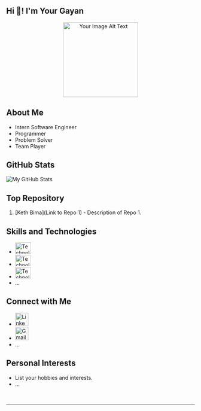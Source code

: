 <!-- Replace "Your Name" with your name -->
<h2 align="left">Hi 👋! I'm Your Gayan</h2>

<!-- Your introduction or tagline -->
<p align="center">
  <a href="Your Website or Portfolio Link"><img src="Your Image URL" width="200" alt="Your Image Alt Text"></a>
</p>

<!-- About Me Section -->
## About Me
- Intern Software Engineer
- Programmer
- Problem Solver
- Team Player

<!-- GitHub Stats Section -->
## GitHub Stats
![My GitHub Stats](https://github-readme-stats.vercel.app/api?username=EA-Gayan&show_icons=true&count_private=true&theme=dracula)


<!-- Top Repositories Section -->
## Top Repository
1. [Keth Bima](Link to Repo 1) - Description of Repo 1.


<!-- Skills and Technologies Section -->
## Skills and Technologies
- <img src="URL to Technology Icon" height="30" width="42" alt="Technology Name" />
- <img src="URL to Technology Icon" height="30" width="42" alt="Technology Name" />
- <img src="URL to Technology Icon" height="30" width="42" alt="Technology Name" />
- ...

<!-- Connect with Me Section -->
## Connect with Me
- <a href="LinkedIn Profile Link" target="_blank"><img src="LinkedIn Icon URL" height="35" alt="LinkedIn Logo" /></a>
- <a href="Email Address" target="_blank"><img src="Gmail Icon URL" height="35" alt="Gmail Logo" /></a>
- ...

<!-- Education Section (Optional) 
## Education
- Your Degree, University, Graduation Year
- ... -->



<!-- Personal Interests Section (Optional) -->
## Personal Interests
- List your hobbies and interests.
- ...



<!-- Add more sections as needed -->

<!-- Clear float and add a horizontal line -->
<br clear="both">
<hr>
